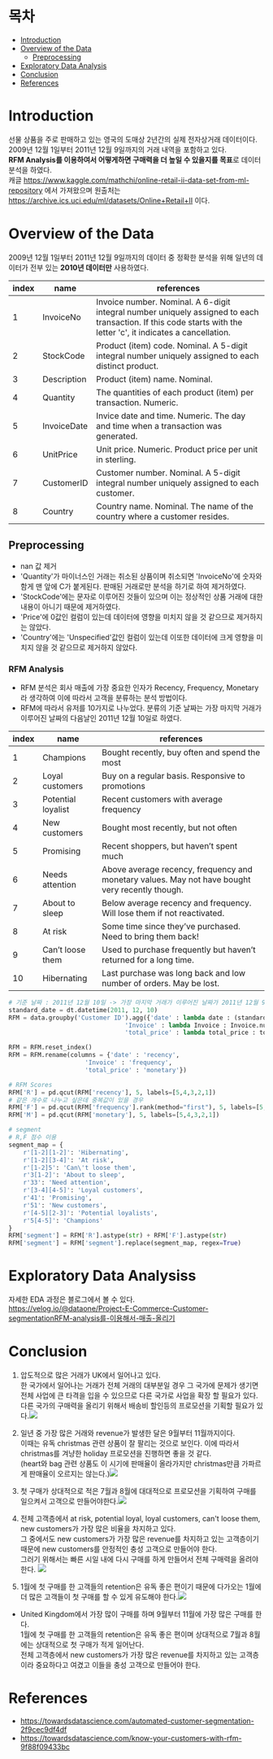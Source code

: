 # 목차
- [Introduction](#introduction)
- [Overview of the Data](#overview-of-the-data)
	* [Preprocessing](#preprocessing)
- [Exploratory Data Analysis](#exploratory_data_analysis) 
- [Conclusion](#conclusion)
- [References](#references)


# Introduction
선물 상품을 주로 판매하고 있는 영국의 도매상 2년간의 실제 전자상거래 데이터이다.<br>2009년 12월 1일부터 2011년 12월 9일까지의 거래 내역을 포함하고 있다.</br> **RFM Analysis를 이용하여서 어떻게하면 구매력을 더 높일 수 있을지를 목표**로 데이터 분석을 하였다.<br>캐글 https://www.kaggle.com/mathchi/online-retail-ii-data-set-from-ml-repository 에서 가져왔으며 원출처는 https://archive.ics.uci.edu/ml/datasets/Online+Retail+II 이다.</br>


# Overview of the Data
2009년 12월 1일부터 2011년 12월 9일까지의 데이터 중 정확한 분석을 위해 일년의 데이터가 전부 있는 **2010년 데이터만** 사용하였다.

| index | name | references | 
| --- | --- | --- |
| 1 | InvoiceNo | Invoice number. Nominal. A 6-digit integral number uniquely assigned to each transaction. If this code starts with the letter 'c', it indicates a cancellation. | 
| 2 | StockCode | Product (item) code. Nominal. A 5-digit integral number uniquely assigned to each distinct product. | 
| 3 | Description | Product (item) name. Nominal. |
| 4 | Quantity | The quantities of each product (item) per transaction. Numeric. |
| 5 | InvoiceDate | Invice date and time. Numeric. The day and time when a transaction was generated. |
| 6 | UnitPrice | Unit price. Numeric. Product price per unit in sterling. |
| 7 | CustomerID | Customer number. Nominal. A 5-digit integral number uniquely assigned to each customer. | 
| 8 | Country | Country name. Nominal. The name of the country where a customer resides. |


## Preprocessing
- nan 값 제거
- 'Quantity'가 마이너스인 거래는 취소된 상품이며 취소되면 'InvoiceNo'에 숫자와 함게 맨 앞에 C가 붙게된다. 판매된 거래로만 분석을 하기로 하여 제거하였다.
- 'StockCode'에는 문자로 이루어진 것들이 있으며 이는 정상적인 상품 거래에 대한 내용이 아니기 때문에 제거하였다.
- 'Price'에 0값인 컬럼이 있는데 데이터에 영향을 미치지 않을 것 같으므로 제거하지는 않았다.
- 'Country'에는 'Unspecified'값인 컬럼이 있는데 이또한 데이터에 크게 영향을 미치지 않을 것 같으므로 제거하지 않았다. 

### RFM Analysis
- RFM 분석은 회사 매출에 가장 중요한 인자가 Recency, Frequency, Monetary라 생각하여 이에 따라서 고객을 분류하는 분석 방법이다. 
- RFM에 따라서 유저를 10가지로 나누었다. 분류의 기준 날짜는 가장 마지막 거래가 이루어진 날짜의 다음날인 2011년 12월 10일로 하였다. 

| index | name | references | 
| --- | --- | --- |
| 1 | Champions | Bought recently, buy often and spend the most | 
| 2 | Loyal customers | Buy on a regular basis. Responsive to promotions | 
| 3 | Potential loyalist | Recent customers with average frequency |
| 4 | New customers | Bought most recently, but not often |
| 5 | Promising | Recent shoppers, but haven’t spent much |
| 6 | Needs attention | Above average recency, frequency and monetary values. May not have bought very recently though. |
| 7 | About to sleep | Below average recency and frequency. Will lose them if not reactivated. | 
| 8 | At risk | Some time since they’ve purchased. Need to bring them back! |
| 9 | Can’t loose them | Used to purchase frequently but haven’t returned for a long time. |
| 10 | Hibernating | Last purchase was long back and low number of orders. May be lost. |


``` python
# 기준 날짜 : 2011년 12월 10일 -> 가장 마지막 거래가 이루어진 날짜가 2011년 12월 9일이기 때문
standard_date = dt.datetime(2011, 12, 10)
RFM = data.groupby('Customer ID').agg({'date' : lambda date : (standard_date - date.max()).days,
                                'Invoice' : lambda Invoice : Invoice.nunique(),
                                'total_price' : lambda total_price : total_price.sum()})

RFM = RFM.reset_index()
RFM = RFM.rename(columns = {'date' : 'recency',
                     'Invoice' : 'frequency',
                     'total_price' : 'monetary'})

# RFM Scores
RFM['R'] = pd.qcut(RFM['recency'], 5, labels=[5,4,3,2,1])
# 같은 개수로 나누고 싶은데 중복값이 있을 경우
RFM['F'] = pd.qcut(RFM['frequency'].rank(method="first"), 5, labels=[5,4,3,2,1])
RFM['M'] = pd.qcut(RFM['monetary'], 5, labels=[5,4,3,2,1])

# segment
# R,F 점수 이용
segment_map = {
    r'[1-2][1-2]': 'Hibernating',
    r'[1-2][3-4]': 'At risk',
    r'[1-2]5': 'Can\'t loose them',
    r'3[1-2]': 'About to sleep',
    r'33': 'Need attention',
    r'[3-4][4-5]': 'Loyal customers',
    r'41': 'Promising',
    r'51': 'New customers',
    r'[4-5][2-3]': 'Potential loyalists',
    r'5[4-5]': 'Champions'
}
RFM['segment'] = RFM['R'].astype(str) + RFM['F'].astype(str)
RFM['segment'] = RFM['segment'].replace(segment_map, regex=True)
```

# Exploratory Data Analysiss

자세한 EDA 과정은 블로그에서 볼 수 있다.<br>
https://velog.io/@dataone/Project-E-Commerce-Customer-segmentationRFM-analysis를-이용해서-매출-올리기</br>


# Conclusion

1. 압도적으로 많은 거래가 UK에서 일어나고 있다.<br>한 국가에서 일어나는 거래가 전체 거래의 대부분일 경우 그 국가에 문제가 생기면 전체 사업에 큰 타격을 입을 수 있으므로 다른 국가로 사업을 확장 할 필요가 있다.</br>다른 국가의 구매력을 올리기 위해서 배송비 할인등의 프로모션을 기획할 필요가 있다.![](images/conclusion1.png)


2. 일년 중 가장 많은 거래와 revenue가 발생한 달은 9월부터 11월까지이다. <br>이때는 유독 christmas 관련 상품이 잘 팔리는 것으로 보인다. 이에 따라서 christmas를 겨냥한 holiday 프로모션을 진행하면 좋을 것 같다.</br>(heart와 bag 관련 상품도 이 시기에 판매율이 올라가지만 christmas만큼 가파르게 판매율이 오르지는 않는다.)![](images/conclusion2.png)


3. 첫 구매가 상대적으로 적은 7월과 8월에 대대적으로 프로모션을 기획하여 구매를 일으켜서 고객으로 만들어야한다.![](images/conclusion3.png)


4. 전체 고객층에서 at risk, potential loyal, loyal customers, can't loose them, new customers가 가장 많은 비율을 차지하고 있다.<br>그 중에서도 new customers가 가장 많은 revenue를 차지하고 있는 고객층이기 때문에 new customers를 안정적인 충성 고객으로 만들어야 한다.</br>그러기 위해서는 빠른 시일 내에 다시 구매를 하게 만들어서 전체 구매력을 올려야 한다. ![](images/conclusion4.png)

 
5. 1월에 첫 구매를 한 고객들의 retention은 유독 좋은 편이기 때문에 다가오는 1월에 더 많은 고객들이 첫 구매를 할 수 있게 유도해야 한다.![](images/conclusion5.png)


- United Kingdom에서 가장 많이 구매를 하며 9월부터 11월에 가장 많은 구매를 한다.<br>1월에 첫 구매를 한 고객들의 retention은 유독 좋은 편이며 상대적으로 7월과 8월에는 상대적으로 첫 구매가 적게 일어난다.</br>전체 고객층에서 new customers가 가장 많은 revenue를 차지하고 있는 고객층이라 중요하다고 여겼고 이들을 충성 고객으로 만들어야 한다.


# References
- https://towardsdatascience.com/automated-customer-segmentation-2f9cec9df4df
- https://towardsdatascience.com/know-your-customers-with-rfm-9f88f09433bc